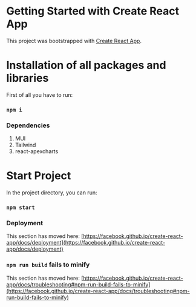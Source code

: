 # Getting Started with Create React App

This project was bootstrapped with [Create React App](https://github.com/facebook/create-react-app).

# Installation of all packages and libraries

First of all you have to run:

### `npm i`

### Dependencies

1) MUI
2) Tailwind
3) react-apexcharts

# Start Project

In the project directory, you can run:

### `npm start`


### Deployment

This section has moved here: [https://facebook.github.io/create-react-app/docs/deployment](https://facebook.github.io/create-react-app/docs/deployment)

### `npm run build` fails to minify

This section has moved here: [https://facebook.github.io/create-react-app/docs/troubleshooting#npm-run-build-fails-to-minify](https://facebook.github.io/create-react-app/docs/troubleshooting#npm-run-build-fails-to-minify)
